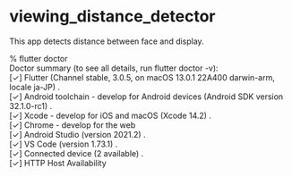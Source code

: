 # viewing_distance_detector
This app detects distance between face and display.

% flutter doctor   
Doctor summary (to see all details, run flutter doctor -v):   
[✓] Flutter (Channel stable, 3.0.5, on macOS 13.0.1 22A400 darwin-arm, locale ja-JP) .  
[✓] Android toolchain - develop for Android devices (Android SDK version 32.1.0-rc1) .     
[✓] Xcode - develop for iOS and macOS (Xcode 14.2) .  
[✓] Chrome - develop for the web   
[✓] Android Studio (version 2021.2) .  
[✓] VS Code (version 1.73.1) .  
[✓] Connected device (2 available) .  
[✓] HTTP Host Availability  
